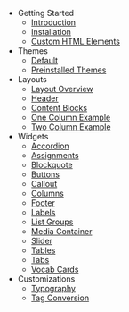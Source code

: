 - Getting Started
  - [Introduction](/getting-started/introduction.md)
  - [Installation](/getting-started/installation.md)
  - [Custom HTML Elements](/getting-started/custom-html-elements)
- Themes
  - [Default](/themes/default.md)
  - [Preinstalled Themes](/themes/preinstalled-themes.md)
- Layouts
  - [Layout Overview](/layouts/layout-overview.md)
  - [Header](/layouts/header.md)
  - [Content Blocks](/layouts/content-blocks.md)
  - [One Column Example](/layouts/one-column.md)
  - [Two Column Example](/layouts/two-column.md)
- Widgets
  - [Accordion](/widgets/accordion.md)
  - [Assignments](/widgets/assignments.md)
  - [Blockquote](/widgets/blockquote.md)
  - [Buttons](/widgets/buttons.md)
  - [Callout](/widgets/callout.md)
  - [Columns](/widgets/columns.md)
  - [Footer](/widgets/footer.md)
  - [Labels](/widgets/labels.md)
  - [List Groups](/widgets/list-groups.md)
  - [Media Container](/widgets/media-widget.md)
  - [Slider](/widgets/slider.md)
  - [Tables](/widgets/tables.md)
  - [Tabs](/widgets/tabs.md)
  - [Vocab Cards](/widgets/vocab-cards.md)
- Customizations
  - [Typography](/customizations/typography.md)
  - [Tag Conversion](/customizations/tag-conversion.md)
